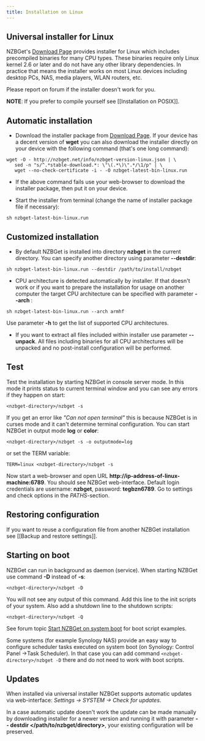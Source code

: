 ```yaml
---
title: Installation on Linux
---
```

## Universal installer for Linux
NZBGet's [Download Page](download) provides installer for Linux which includes precompiled binaries for many CPU types. These binaries require only Linux kernel 2.6 or later and do not have any other library dependencies. In practice that means the installer works on most Linux devices including desktop PCs, NAS, media players, WLAN routers, etc.

Please report on forum if the installer doesn't work for you.

**NOTE**: If you prefer to compile yourself see [[Installation on POSIX]].

## Automatic installation
- Download the installer package from [Download Page](download).
If your device has a decent version of **wget** you can also download the installer directly on your device with the following command (that's one long command):
 ```
wget -O - http://nzbget.net/info/nzbget-version-linux.json | \
    sed -n "s/^.*stable-download.*: \"\(.*\)\".*/\1/p" | \
    wget --no-check-certificate -i - -O nzbget-latest-bin-linux.run
 ```

- If the above command fails use your web-browser to download the installer package, then put it on your device.

- Start the installer from terminal (change the name of installer package file if necessary):
 ```
sh nzbget-latest-bin-linux.run
 ```

## Customized installation
- By default NZBGet is installed into directory **nzbget** in the current directory. You can specify another directory using parameter **--destdir**:
 ```
sh nzbget-latest-bin-linux.run --destdir /path/to/install/nzbget
 ```

- CPU architecture is detected automatically by installer. If that doesn't work or if you want to prepare the installation for usage on another computer the target CPU architecture can be specified with parameter **--arch <CPU-ARCH>**:
 ```
sh nzbget-latest-bin-linux.run --arch armhf
 ```

 Use parameter **-h** to get the list of supported CPU architectures.
- If you want to extract all files included within installer use parameter **--unpack**. All files including binaries for all CPU architectures will be unpacked and no post-install configuration will be performed.

## Test
Test the installation by starting NZBGet in console server mode. In this mode it prints status to current terminal window and you can see any errors if they happen on start:

    <nzbget-directory>/nzbget -s

If you get an error like *"Can not open terminal"* this is because NZBGet is in curses mode and it can't determine terminal configuration. You can start NZBGet in output mode **log** or **color**:

    <nzbget-directory>/nzbget -s -o outputmode=log

or set the TERM variable:

    TERM=linux <nzbget-directory>/nzbget -s

Now start a web-browser and open URL **<nowiki>http://ip-address-of-linux-machine:6789</nowiki>**. You should see NZBGet web-interface. Default login credentials are username: **nzbget**, password: **tegbzn6789**. Go to settings and check options in the *PATHS*-section.

## Restoring configuration
If you want to reuse a configuration file from another NZBGet installation see [[Backup and restore settings]].

## Starting on boot
NZBGet can run in background as daemon (service). When starting NZBGet use command **-D** instead of **-s**:

    <nzbget-directory>/nzbget -D

You will not see any output of this command.
Add this line to the init scripts of your system. Also add a shutdown line to the shutdown scripts:

    <nzbget-directory>/nzbget -Q

See forum topic [Start NZBGet on system boot](http://forum.nzbget.net/viewtopic.php?f=8&t=2709) for boot script examples.

Some systems (for example Synology NAS) provide an easy way to configure scheduler tasks executed on system boot (on Synology: Control Panel ->Task Scheduler). In that case you can add command `<nzbget-directory>/nzbget -D` there and do not need to work with boot scripts.

## Updates ##
When installed via universal installer NZBGet supports automatic updates via web-interface: *Settings -> SYSTEM -> Check for updates*.

In a case automatic update doesn't work the update can be made manually by downloading installer for a newer version and running it with parameter **-- destdir \</path/to/nzbget/directory>**, your existing configuration will be preserved.